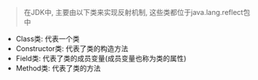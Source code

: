 > 在JDK中, 主要由以下类来实现反射机制, 这些类都位于java.lang.reflect包中
- Class类: 代表一个类
- Constructor类: 代表了类的构造方法
- Field类: 代表了类的成员变量(成员变量也称为类的属性)
- Method类: 代表了类的方法